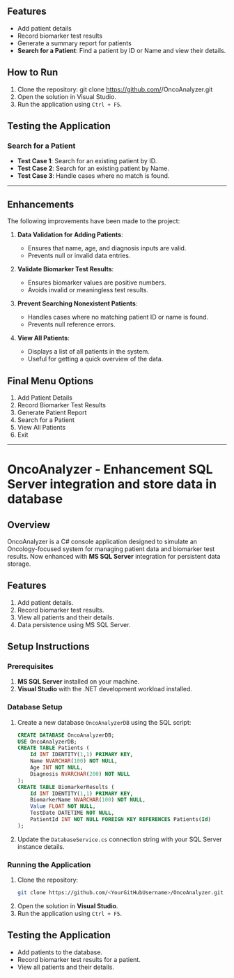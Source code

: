 ## Features
- Add patient details
- Record biomarker test results
- Generate a summary report for patients
- **Search for a Patient**: Find a patient by ID or Name and view their details.

## How to Run
1. Clone the repository:
git clone https://github.com/<YourGitHubUsername>/OncoAnalyzer.git
2. Open the solution in Visual Studio.
3. Run the application using `Ctrl + F5`.

## Testing the Application
### Search for a Patient
- **Test Case 1**: Search for an existing patient by ID.
- **Test Case 2**: Search for an existing patient by Name.
- **Test Case 3**: Handle cases where no match is found.

-------------------------------------------------------------------------------------

## Enhancements
The following improvements have been made to the project:

1. **Data Validation for Adding Patients**:
   - Ensures that name, age, and diagnosis inputs are valid.
   - Prevents null or invalid data entries.

2. **Validate Biomarker Test Results**:
   - Ensures biomarker values are positive numbers.
   - Avoids invalid or meaningless test results.

3. **Prevent Searching Nonexistent Patients**:
   - Handles cases where no matching patient ID or name is found.
   - Prevents null reference errors.

4. **View All Patients**:
   - Displays a list of all patients in the system.
   - Useful for getting a quick overview of the data.

## Final Menu Options
1. Add Patient Details
2. Record Biomarker Test Results
3. Generate Patient Report
4. Search for a Patient
5. View All Patients
6. Exit

--------------------------------------------------------------------------------------

# OncoAnalyzer - Enhancement SQL Server integration and store data in database

## Overview
OncoAnalyzer is a C# console application designed to simulate an Oncology-focused system for managing patient data and biomarker test results. Now enhanced with **MS SQL Server** integration for persistent data storage.

## Features
1. Add patient details.
2. Record biomarker test results.
3. View all patients and their details.
4. Data persistence using MS SQL Server.

## Setup Instructions
### Prerequisites
1. **MS SQL Server** installed on your machine.
2. **Visual Studio** with the .NET development workload installed.

### Database Setup
1. Create a new database `OncoAnalyzerDB` using the SQL script:
    ```sql
    CREATE DATABASE OncoAnalyzerDB;
    USE OncoAnalyzerDB;
    CREATE TABLE Patients (
        Id INT IDENTITY(1,1) PRIMARY KEY,
        Name NVARCHAR(100) NOT NULL,
        Age INT NOT NULL,
        Diagnosis NVARCHAR(200) NOT NULL
    );
    CREATE TABLE BiomarkerResults (
        Id INT IDENTITY(1,1) PRIMARY KEY,
        BiomarkerName NVARCHAR(100) NOT NULL,
        Value FLOAT NOT NULL,
        TestDate DATETIME NOT NULL,
        PatientId INT NOT NULL FOREIGN KEY REFERENCES Patients(Id)
    );
    ```
2. Update the `DatabaseService.cs` connection string with your SQL Server instance details.

### Running the Application
1. Clone the repository:
    ```bash
    git clone https://github.com/<YourGitHubUsername>/OncoAnalyzer.git
    ```
2. Open the solution in **Visual Studio**.
3. Run the application using `Ctrl + F5`.

## Testing the Application
- Add patients to the database.
- Record biomarker test results for a patient.
- View all patients and their details.
